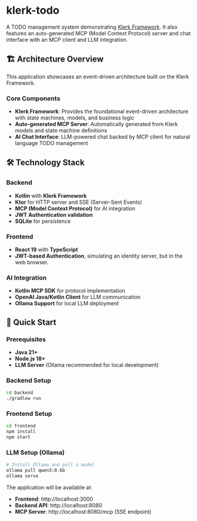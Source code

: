 # klerk-todo

A TODO management system demonstrating [Klerk Framework](https://github.com/klerk-framework/klerk). It also features an auto-generated MCP (Model Context Protocol) server and chat interface with an MCP client and LLM integration.

## 🏗️ Architecture Overview

This application showcases an event-driven architecture built on the Klerk Framework.

### Core Components
- **Klerk Framework**: Provides the foundational event-driven architecture with state machines, models, and business logic
- **Auto-generated MCP Server**: Automatically generated from Klerk models and state machine definitions
- **AI Chat Interface**: LLM-powered chat backed by MCP client for natural language TODO management

## 🛠️ Technology Stack

### Backend
- **Kotlin** with **Klerk Framework**
- **Ktor** for HTTP server and SSE (Server-Sent Events)
- **MCP (Model Context Protocol)** for AI integration
- **JWT Authentication validation**
- **SQLite** for persistence

### Frontend
- **React 19** with **TypeScript**
- **JWT-based Authentication**, simulating an identity server, but in the web browser.

### AI Integration
- **Kotlin MCP SDK** for protocol implementation
- **OpenAI Java/Kotlin Client** for LLM communication
- **Ollama Support** for local LLM deployment

## 🚀 Quick Start

### Prerequisites
- **Java 21+**
- **Node.js 18+**
- **LLM Server** (Ollama recommended for local development)

### Backend Setup
```bash
cd backend
./gradlew run
```

### Frontend Setup
```bash
cd frontend
npm install
npm start
```

### LLM Setup (Ollama)
```bash
# Install Ollama and pull a model
ollama pull qwen3:0.6b
ollama serve
```

The application will be available at:
- **Frontend**: http://localhost:3000
- **Backend API**: http://localhost:8080
- **MCP Server**: http://localhost:8080/mcp (SSE endpoint)
